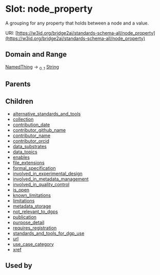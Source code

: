 
# Slot: node_property


A grouping for any property that holds between a node and a value.

URI: [https://w3id.org/bridge2ai/standards-schema-all/node_property](https://w3id.org/bridge2ai/standards-schema-all/node_property)


## Domain and Range

[NamedThing](NamedThing.md) &#8594;  <sub>0..1</sub> [String](types/String.md)

## Parents


## Children

 *  [alternative_standards_and_tools](alternative_standards_and_tools.md)
 *  [collection](collection.md)
 *  [contribution_date](contribution_date.md)
 *  [contributor_github_name](contributor_github_name.md)
 *  [contributor_name](contributor_name.md)
 *  [contributor_orcid](contributor_orcid.md)
 *  [data_substrates](data_substrates.md)
 *  [data_topics](data_topics.md)
 *  [enables](enables.md)
 *  [file_extensions](file_extensions.md)
 *  [formal_specification](formal_specification.md)
 *  [involved_in_experimental_design](involved_in_experimental_design.md)
 *  [involved_in_metadata_management](involved_in_metadata_management.md)
 *  [involved_in_quality_control](involved_in_quality_control.md)
 *  [is_open](is_open.md)
 *  [known_limitations](known_limitations.md)
 *  [limitations](limitations.md)
 *  [metadata_storage](metadata_storage.md)
 *  [not_relevant_to_dgps](not_relevant_to_dgps.md)
 *  [publication](publication.md)
 *  [purpose_detail](purpose_detail.md)
 *  [requires_registration](requires_registration.md)
 *  [standards_and_tools_for_dgp_use](standards_and_tools_for_dgp_use.md)
 *  [url](url.md)
 *  [use_case_category](use_case_category.md)
 *  [xref](xref.md)

## Used by

